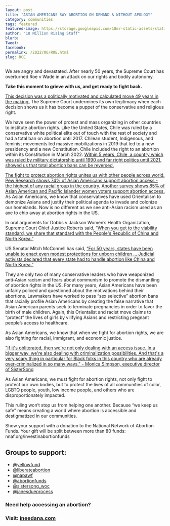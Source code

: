 ```yaml
---
layout: post
title: "ASIAN AMERICANS SAY ABORTION ON DEMAND & WITHOUT APOLOGY"
category: communities
tags: featured
featured-image: https://storage.googleapis.com/18mr-static-assets/static/images/featured/ROE.jpg
author: "18 Million Rising Staff"
blurb: 
Tweet: 
facebook: 
permalink: /2022/06/ROE.html
slug: ROE
---
```


We are angry and devastated. After nearly 50 years, the Supreme Court has overturned Roe v Wade in an attack on our rights and bodily autonomy. 

**Take this moment to grieve with us, and get ready to fight back.**

[This decision was a politically motivated and calculated move 49 years in the making.](https://www.washingtonpost.com/politics/2022/05/07/abortion-movement-roe-wade/) The Supreme Court undermines its own legitimacy when each decision shows us it has become a puppet of the conservative and religious right.

We have seen the power of protest and mass organizing in other countries to institute abortion rights. Like the United States, Chile was ruled by a conservative white political elite out of touch with the rest of society and had a total ban on abortion until 2017. Chilean student, Indigenous, and feminist movements led massive mobilizations in 2019 that led to a new presidency and a new Constitution. Chile included the right to an abortion within its Constitution in March 2022. [Within 5 years, Chile, a country which was ruled by military dictatorship until 1990 and far right politics until 2021, showed us that total abortion bans can be reversed.](https://msmagazine.com/2022/04/04/chile-abortion-constitution-feminism/)

[The fight to protect abortion rights unites us with other people across world. Pew Research shows 74% of Asian Americans support abortion access - the highest of any racial group in the country.](https://www.pewresearch.org/religion/fact-sheet/public-opinion-on-abortion/.) [Another survey shows 85% of Asian American and Pacific Islander women voters support abortion access.](https://intersectionsofourlives.org/wp-content/uploads/2021/07/ISOOL_Fact-Sheet-Summary-AAPI-Women-final.pdf) As Asian Americans, we know that conservatives have used Orientalism to demonize Asians and justify their political agenda to invade and colonize our homelands. Now is no different as we see anti-Asian racism used as an axe to chip away at abortion rights in the US.  

In oral arguments for Dobbs v Jackson Women’s Health Organization, Supreme Court Chief Justice Roberts said, [“When you get to the viability standard, we share that standard with the People's Republic of China and North Korea.” ](https://www.supremecourt.gov/oral_arguments/argument_transcripts/2021/19-1392_4425.pdf)

US Senator Mitch McConnell has said, [“For 50 years, states have been unable to enact even modest protections for unborn children ... Judicial activists declared that every state had to handle abortion like China and North Korea.”](https://www.republicanleader.senate.gov/newsroom/press-releases/the-supreme-courts-landmark-ruling-is-courageous-and-correct)

They are only two of many conservative leaders who have weaponized anti-Asian racism and fears about communism to promote the dismantling of abortion rights in the US. 
For many years, Asian Americans have been unfairly policed and questioned about the motivations behind their abortions. Lawmakers have worked to pass “sex selective” abortion bans that racially profile Asian Americans by creating the false narrative that Asian American parents seek to terminate pregnancies in order to favor the birth of male children. Again, this Orientalist and racist move claims to “protect” the lives of girls by vilifying Asians and restricting pregnant people’s access to healthcare.

As Asian Americans, we know that when we fight for abortion rights, we are also fighting for racial, immigrant, and economic justice. 

["If it's obliterated, then we're not only dealing with an access issue. In a bigger way, we're also dealing with criminalization possibilities. And that's a very scary thing in particular for Black folks in this country who are already over-criminalized in so many ways." - Monica Simpson, executive director of SisterSong](https://abcnews.go.com/Politics/black-activists-abortion-womans-issue-abut-race/story?id=85496450)

As Asian Americans, we must fight for abortion rights, not only fight to protect our own bodies, but to protect the lives of all communities of color, LGBTQ people, youth, low income people, and others who are disproportionately impacted.


This ruling won’t stop us from helping one another. Because “we keep us safe” means creating a world where abortion is accessible and destigmatized in our communities. 

Show your support with a donation to the National Network of Abortion Funds. Your gift will be split between more than 80 funds: nnaf.org/investinabortionfunds

<h2>Groups to support:</h2>

- [@yellowfund](https://instagram.com/yellowfund)
- [@liberateabortion](https://www.instagram.com/liberateabortion/)
- [@napawf](https://www.instagram.com/napawf/)
- [@abortionfunds](https://www.instagram.com/abortionfunds/)
- [@sistersong_woc](https://www.instagram.com/sistersong_woc/)
- [@janesdueprocess](https://www.instagram.com/janesdueprocess/)

<h3>Need help accessing an abortion?</h3> 

<h3>Visit: <a href="https://www.ineedana.com">ineedana.com</a></h3>
<br>
<br>





